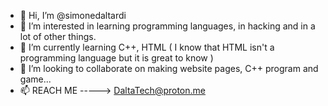 - 👋 Hi, I’m @simonedaltardi
- 👀 I’m interested in learning programming languages, in hacking and in a lot of other things. 
- 🌱 I’m currently learning C++, HTML ( I know that HTML isn't a programming language but it is great to know )
- 💞️ I’m looking to collaborate on making website pages, C++ program and game...
- 📫 REACH ME -----> DaltaTech@proton.me

<!---
simonedaltardi/simonedaltardi is a ✨ special ✨ repository because its `README.md` (this file) appears on your GitHub profile.
You can click the Preview link to take a look at your changes.
--->
